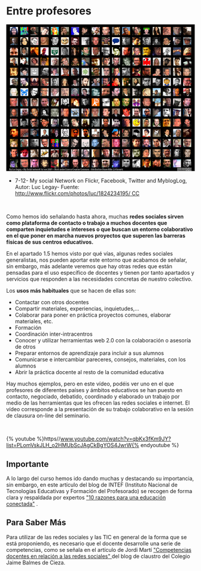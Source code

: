 
# Entre profesores


![](img/1824234195_e6b913c563_z.jpg)

- 7-12- My social Network on Flickr, Facebook, Twitter and MyblogLog, Autor: Luc Legay- Fuente: http://www.flickr.com/photos/luc/1824234195/ CC

 

Como hemos ido señalando hasta ahora, muchas **redes sociales sirven como plataforma de contacto o trabajo a muchos docentes que comparten inquietudes e intereses o que buscan un entorno colaborativo en el que poner en marcha nuevos proyectos que superen las barreras físicas de sus centros educativos.**

En el apartado 1.5 hemos visto por qué vías, algunas redes sociales generalistas, nos pueden aportar este entorno que acabamos de señalar, sin embargo, más adelante veremos que hay otras redes que están pensadas para el uso específico de docentes y tienen por tanto apartados y servicios que responden a las necesidades concretas de nuestro colectivo.

Los **usos más habituales** que se hacen de ellas son:

- Contactar con otros docentes
- Compartir materiales, experiencias, inquietudes,...
- Colaborar para poner en práctica proyectos comunes, elaborar materiales, etc.
- Formación
- Coordinación inter-intracentros
- Conocer y utilizar herramientas web 2.0 con la colaboración o asesoría de otros
- Preparar entornos de aprendizaje para incluir a sus alumnos 
- Comunicarse e intercambiar pareceres, consejos, materiales, con los alumnos
- Abrir la práctica docente al resto de la comunidad educativa

Hay muchos ejemplos, pero en este vídeo, podéis ver uno en el que profesores de diferentes países y ámbitos educativos se han puesto en contacto, negociado, debatido, coordinado y elaborado un trabajo por medio de las herramientas que les ofrecen las redes sociales e internet. El vídeo corresponde a la presentación de su trabajo colaborativo en la sesión de clausura on-line del seminario.

 


{% youtube %}https//www.youtube.com/watch?v=qbKx3fKm9JY?list=PLomVskJLH_o2HMUbScJAgCkBgYOS4JwrW{% endyoutube %}

## Importante

A lo largo del curso hemos ido dando muchas y destacando su importancia, sin embargo, en este artículo del blog de INTEF (Instituto Nacional de Tecnologías Educativas y Formación del Profesorado) se recogen de forma clara y respaldada por expertos ["10 razones para una educación conectada"](http://blog.educalab.es/intef/2013/07/11/10-razones-para-una-educacion-conectada/) .

## Para Saber Más

Para utilizar de las redes sociales y las TIC en general de la forma que se está proponiendo, es necesario que el docente desarrolle una serie de competencias, como se señala en el artículo de Jordi Martí ["Competencias docentes en relación a las redes sociales" ](http://www.domingomendez.es/wp/?page_id=229)del blog de claustro del Colegio Jaime Balmes de Cieza.

